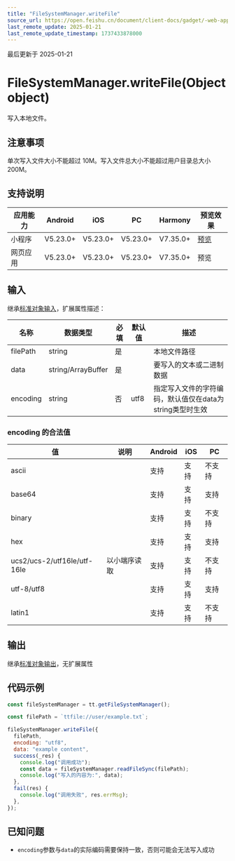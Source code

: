```yaml
---
title: "FileSystemManager.writeFile"
source_url: https://open.feishu.cn/document/client-docs/gadget/-web-app-api/file/file_system_manager/file_system_manager_write_file
last_remote_update: 2025-01-21
last_remote_update_timestamp: 1737433878000
---
```

最后更新于 2025-01-21

# FileSystemManager.writeFile(Object object)

写入本地文件。

## 注意事项

单次写入文件大小不能超过 10M。写入文件总大小不能超过用户目录总大小 200M。

## 支持说明

应用能力 | Android | iOS | PC | Harmony | 预览效果
--- | --- | --- | --- | --- | ---
小程序 | V5.23.0+ | V5.23.0+ | V5.23.0+ | V7.35.0+ | [预览](https://applink.feishu.cn/client/mini_program/open?appId=cli_9dff7f6ae02ad104&path=page%2FAPI%2Fpages%2Ffile%2Ffile)
网页应用 | V5.23.0+ | V5.23.0+ | V5.23.0+ | V7.35.0+ | 预览

## 输入
继承[标准对象输入](https://open.feishu.cn/document/uYjL24iN/ukzNy4SO3IjL5cjM)，扩展属性描述：

名称 | 数据类型 | 必填 | 默认值 | 描述
--- | --- | --- | --- | ---
filePath | string | 是 |  | 本地文件路径
data | string/ArrayBuffer | 是 |  | 要写入的文本或二进制数据
encoding | string | 否 | utf8 | 指定写入文件的字符编码，默认值仅在data为string类型时生效

### encoding 的合法值

| 值                          | 说明         |Android|iOS|PC|
| --------------------------- | ------------ |------|---|--|
| ascii                       |              |支持|支持|不支持|
| base64                      |              |支持|支持|支持|
| binary                      |              |支持|支持|不支持|
| hex                         |              |支持|支持|支持|
| ucs2/ucs-2/utf16le/utf-16le | 以小端序读取   |支持|支持|不支持|
| utf-8/utf8                  |              |支持|支持|支持|
| latin1                      |              |支持|支持|不支持|

## 输出
继承[标准对象输出](https://open.feishu.cn/document/uYjL24iN/ukzNy4SO3IjL5cjM#8c92acb8)，无扩展属性

## 代码示例

```js
const fileSystemManager = tt.getFileSystemManager();

const filePath = `ttfile://user/example.txt`;

fileSystemManager.writeFile({
  filePath,
  encoding: "utf8",
  data: "example content",
  success(_res) {
    console.log("调用成功");
    const data = fileSystemManager.readFileSync(filePath);
    console.log("写入的内容为:", data);
  },
  fail(res) {
    console.log("调用失败", res.errMsg);
  },
});
```
## 已知问题

- `encoding`参数与`data`的实际编码需要保持一致，否则可能会无法写入成功
